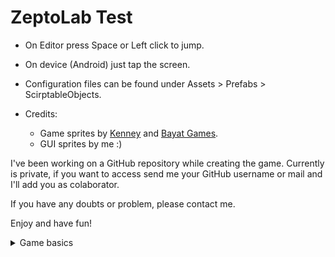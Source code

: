 # ZeptoLab Test
- On Editor press Space or Left click to jump.
- On device (Android) just tap the screen.
- Configuration files can be found under Assets > Prefabs > ScirptableObjects.

- Credits:
	- Game sprites by [Kenney](https://www.kenney.nl/assets) and [Bayat Games](https://bayat.itch.io/platform-game-assets).
	- GUI sprites by me :)

I've been working on a GitHub repository while creating the game. Currently is private, if you want to access send me your GitHub username or mail and I'll add you as colaborator.

If you have any doubts or problem, please contact me. 

Enjoy and have fun!

<details>
  <summary>Game basics</summary>
	
## Main menu:
- [x] The main menu is an entry point to the game
- [x] The main menu has a play button that redirects a user to the game scene
## Game scene:
- [x] the game scene represents a maze with square blocks
- [x] the left-bottom cell is always free
- [x] the hero spawns at the center of the left-bottom cell
- [x] the hero collides with floors and walls
- [x] the hero runs in the right direction by default
- [x] a tap will force the hero to jump; a tap is possible only if the hero has at least one contact with a floor or a wall
- [x] the hero stops running when they push against a wall
- [x] if the hero slides on a wall a tap will force the hero not only to jump but to change a running direction as well
- [x] each empty cell spawns a coin; there is a random spawn time after being collected
- [x] the hero collects coins by touching them
- [x] the game scene has a counter for collected coins
- [x] the game scene has a countdown timer for collecting; when time runs out the game is over
## Misc.:
- [x] the game supports just English localization
- [x] you could improve any aspect of the game to increase the user experience of players
- [x] efficiency will undoubtedly add competitiveness, but it is better to remain satisfied with your work than just be the first
## REQUIREMENTS:
- [x] the project should be open via the Unity 2019.2.x+
- [x] the project should be written with C#
- [x] there is the possibility of using free assets but not paid
- [x] any external module/plugin/library/resource should be in the project
- [x] the game should be launchable either for iOS or Android
- [x] the result is a *.zip archive with everything inside

## Optional:
- [x] the main menu shows the best coins result which has been ever achieved on this device
- [x] there are rare coins chests that gives the hero 10% of his current coins amount; such chests spawn much less often and have an expiration timer
- [x] coins fly to the HUD after being collected
- [ ] use different solutions (shaders, ECS/DOTS, etc.) for demonstrating knowledge in that area - Didn't have enough time
